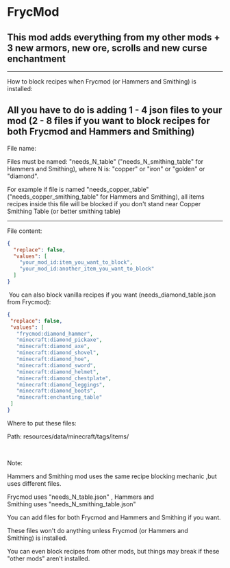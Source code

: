 # FrycMod
This mod adds everything from my other mods + 3 new armors, new ore, scrolls and new curse enchantment 
-----------------------------------------------------------------------------------------------------------
-----------------------------------------------------------------------------------------------------------
How to block recipes when Frycmod (or Hammers and Smithing) is installed:

All you have to do is adding 1 - 4 json files to your mod (2 - 8 files if you want to block recipes for both Frycmod and Hammers and Smithing)
-------------
File name: 

Files must be named: "needs_N_table" ("needs_N_smithing_table" for Hammers and Smithing), where N is: "copper" or "iron" or "golden" or "diamond".

For example if file is named "needs_copper_table" ("needs_copper_smithing_table" for Hammers and Smithing), all items recipes inside this file will be blocked if you don't stand near Copper Smithing Table (or better smithing table)

-------------
File content: 
```json
{
  "replace": false,
  "values": [
    "your_mod_id:item_you_want_to_block",
    "your_mod_id:another_item_you_want_to_block"
  ]
}
```
 You can also block vanilla recipes if you want (needs_diamond_table.json from Frycmod):
 ```json
 {
  "replace": false,
  "values": [
    "frycmod:diamond_hammer",
    "minecraft:diamond_pickaxe",
    "minecraft:diamond_axe",
    "minecraft:diamond_shovel",
    "minecraft:diamond_hoe",
    "minecraft:diamond_sword",
    "minecraft:diamond_helmet",
    "minecraft:diamond_chestplate",
    "minecraft:diamond_leggings",
    "minecraft:diamond_boots",
    "minecraft:enchanting_table"
  ]
}
```

Where to put these files: 

Path: resources/data/minecraft/tags/items/

 

Note:

Hammers and Smithing mod uses the same recipe blocking mechanic ,but uses different files.

Frycmod uses "needs_N_table.json" , Hammers and Smithing uses "needs_N_smithing_table.json"

You can add files for both Frycmod and Hammers and Smithing if you want.

These files won't do anything unless Frycmod (or Hammers and Smithing) is installed.

You can even block recipes from other mods, but things may break if these "other mods" aren't installed.

